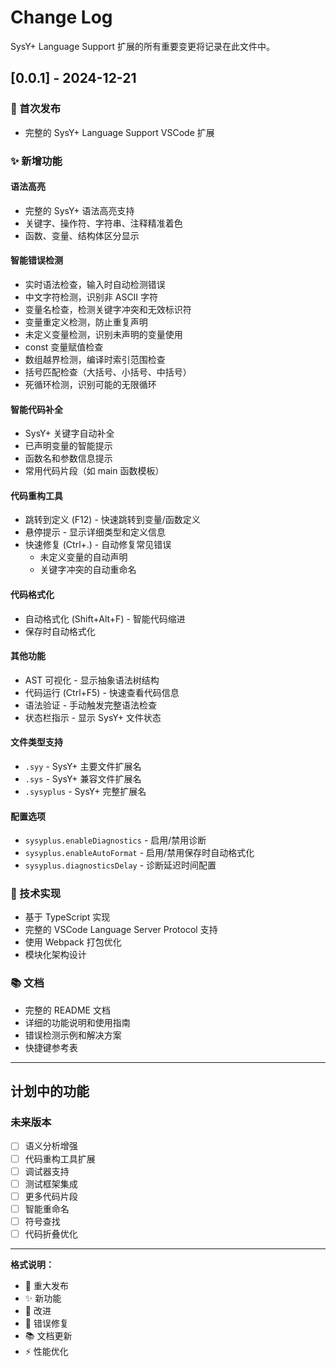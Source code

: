 # Change Log

SysY+ Language Support 扩展的所有重要变更将记录在此文件中。

## [0.0.1] - 2024-12-21

### 🎉 首次发布
- 完整的 SysY+ Language Support VSCode 扩展

### ✨ 新增功能

#### 语法高亮
- 完整的 SysY+ 语法高亮支持
- 关键字、操作符、字符串、注释精准着色
- 函数、变量、结构体区分显示

#### 智能错误检测
- 实时语法检查，输入时自动检测错误
- 中文字符检测，识别非 ASCII 字符
- 变量名检查，检测关键字冲突和无效标识符
- 变量重定义检测，防止重复声明
- 未定义变量检测，识别未声明的变量使用
- const 变量赋值检查
- 数组越界检测，编译时索引范围检查
- 括号匹配检查（大括号、小括号、中括号）
- 死循环检测，识别可能的无限循环

#### 智能代码补全
- SysY+ 关键字自动补全
- 已声明变量的智能提示
- 函数名和参数信息提示
- 常用代码片段（如 main 函数模板）

#### 代码重构工具
- 跳转到定义 (F12) - 快速跳转到变量/函数定义
- 悬停提示 - 显示详细类型和定义信息
- 快速修复 (Ctrl+.) - 自动修复常见错误
  - 未定义变量的自动声明
  - 关键字冲突的自动重命名

#### 代码格式化
- 自动格式化 (Shift+Alt+F) - 智能代码缩进
- 保存时自动格式化

#### 其他功能
- AST 可视化 - 显示抽象语法树结构
- 代码运行 (Ctrl+F5) - 快速查看代码信息
- 语法验证 - 手动触发完整语法检查
- 状态栏指示 - 显示 SysY+ 文件状态

#### 文件类型支持
- `.syy` - SysY+ 主要文件扩展名
- `.sys` - SysY+ 兼容文件扩展名
- `.sysyplus` - SysY+ 完整扩展名

#### 配置选项
- `sysyplus.enableDiagnostics` - 启用/禁用诊断
- `sysyplus.enableAutoFormat` - 启用/禁用保存时自动格式化
- `sysyplus.diagnosticsDelay` - 诊断延迟时间配置

### 🔧 技术实现
- 基于 TypeScript 实现
- 完整的 VSCode Language Server Protocol 支持
- 使用 Webpack 打包优化
- 模块化架构设计

### 📚 文档
- 完整的 README 文档
- 详细的功能说明和使用指南
- 错误检测示例和解决方案
- 快捷键参考表

---

## 计划中的功能

### 未来版本
- [ ] 语义分析增强
- [ ] 代码重构工具扩展
- [ ] 调试器支持
- [ ] 测试框架集成
- [ ] 更多代码片段
- [ ] 智能重命名
- [ ] 符号查找
- [ ] 代码折叠优化

---

**格式说明：**
- 🎉 重大发布
- ✨ 新功能
- 🔧 改进
- 🐛 错误修复
- 📚 文档更新
- ⚡ 性能优化